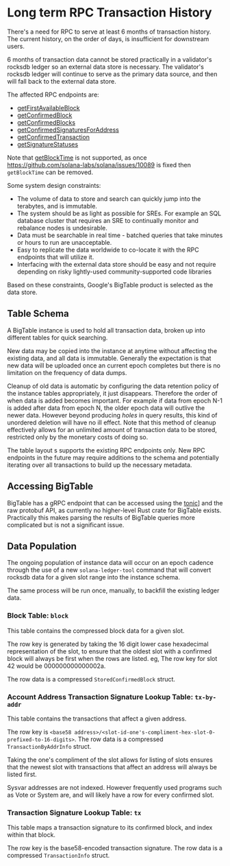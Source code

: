 # Long term RPC Transaction History

There's a need for RPC to serve at least 6 months of transaction history. The current history, on the order of days, is insufficient for downstream users.

6 months of transaction data cannot be stored practically in a validator's rocksdb ledger so an external data store is necessary. The validator's rocksdb ledger will continue to serve as the primary data source, and then will fall back to the external data store.

The affected RPC endpoints are:

- [getFirstAvailableBlock](developing/clients/jsonrpc-api.md#getfirstavailableblock)
- [getConfirmedBlock](developing/clients/jsonrpc-api.md#getconfirmedblock)
- [getConfirmedBlocks](developing/clients/jsonrpc-api.md#getconfirmedblocks)
- [getConfirmedSignaturesForAddress](developing/clients/jsonrpc-api.md#getconfirmedsignaturesforaddress)
- [getConfirmedTransaction](developing/clients/jsonrpc-api.md#getconfirmedtransaction)
- [getSignatureStatuses](developing/clients/jsonrpc-api.md#getsignaturestatuses)

Note that [getBlockTime](developing/clients/jsonrpc-api.md#getblocktime) is not supported, as once https://github.com/solana-labs/solana/issues/10089 is fixed then `getBlockTime` can be removed.

Some system design constraints:

- The volume of data to store and search can quickly jump into the terabytes, and is immutable.
- The system should be as light as possible for SREs. For example an SQL database cluster that requires an SRE to continually monitor and rebalance nodes is undesirable.
- Data must be searchable in real time - batched queries that take minutes or hours to run are unacceptable.
- Easy to replicate the data worldwide to co-locate it with the RPC endpoints that will utilize it.
- Interfacing with the external data store should be easy and not require depending on risky lightly-used community-supported code libraries

Based on these constraints, Google's BigTable product is selected as the data store.

## Table Schema

A BigTable instance is used to hold all transaction data, broken up into different tables for quick searching.

New data may be copied into the instance at anytime without affecting the existing data, and all data is immutable. Generally the expectation is that new data will be uploaded once an current epoch completes but there is no limitation on the frequency of data dumps.

Cleanup of old data is automatic by configuring the data retention policy of the instance tables appropriately, it just disappears. Therefore the order of when data is added becomes important. For example if data from epoch N-1 is added after data from epoch N, the older epoch data will outlive the newer data. However beyond producing _holes_ in query results, this kind of unordered deletion will have no ill effect. Note that this method of cleanup effectively allows for an unlimited amount of transaction data to be stored, restricted only by the monetary costs of doing so.

The table layout s supports the existing RPC endpoints only. New RPC endpoints in the future may require additions to the schema and potentially iterating over all transactions to build up the necessary metadata.

## Accessing BigTable

BigTable has a gRPC endpoint that can be accessed using the [tonic](https://crates.io/crates/crate)] and the raw protobuf API, as currently no higher-level Rust crate for BigTable exists. Practically this makes parsing the results of BigTable queries more complicated but is not a significant issue.

## Data Population

The ongoing population of instance data will occur on an epoch cadence through the use of a new `solana-ledger-tool` command that will convert rocksdb data for a given slot range into the instance schema.

The same process will be run once, manually, to backfill the existing ledger data.

### Block Table: `block`

This table contains the compressed block data for a given slot.

The row key is generated by taking the 16 digit lower case hexadecimal representation of the slot, to ensure that the oldest slot with a confirmed block will always be first when the rows are listed. eg, The row key for slot 42 would be 000000000000002a.

The row data is a compressed `StoredConfirmedBlock` struct.

### Account Address Transaction Signature Lookup Table: `tx-by-addr`

This table contains the transactions that affect a given address.

The row key is `<base58 address>/<slot-id-one's-compliment-hex-slot-0-prefixed-to-16-digits>`. The row data is a compressed `TransactionByAddrInfo` struct.

Taking the one's compliment of the slot allows for listing of slots ensures that the newest slot with transactions that affect an address will always be listed first.

Sysvar addresses are not indexed. However frequently used programs such as Vote or System are, and will likely have a row for every confirmed slot.

### Transaction Signature Lookup Table: `tx`

This table maps a transaction signature to its confirmed block, and index within that block.

The row key is the base58-encoded transaction signature. The row data is a compressed `TransactionInfo` struct.
